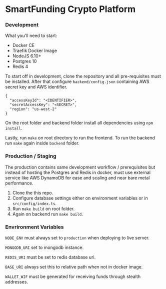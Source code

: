 # SmartFunding Crypto Platform

### Development

What you'll need to start:

- Docker CE
- Traefik Docker Image
- NodeJS 6.10+
- Postgres 10
- Redis 4

To start off in development, clone the repository and all pre-requisites must be installed. After that configure `backend/config.json` containing AWS secret key and AWS identifier.

~~~
{
  "accessKeyId": "<IDENTIFIER>",
  "secretAccessKey": "<SECRET>",
  "region": "us-west-2"
}
~~~

On the root folder and backend folder install all dependencies using `npm install`.

Lastly, run `make` on root directory to run the frontend. To run the backend run `make` again inside `backend` folder.

### Production / Staging

The production contains same development workflow / prerequisites but instead of hosting the Postgres and Redis in docker, must use external service like AWS DynamoDB for ease and scaling and near bare metal performance.

1. Clone the this repo.
2. Configure database settings either on environment variables or in `src/config/index.ts`.
3. Run `make build` on root folder.
4. Again on backend run `make build`.

### Envrironment Variables

`NODE_ENV` must always set to `production` when deploying to live server.

`MONGODB_URI` set to mongodb instance.

`REDIS_URI` must be set to redis database uri.

`BASE_URI` always set this to relative path when not in docker image.

`WALLET_WIF` must be generated for receiving funds through stealth addresses.


